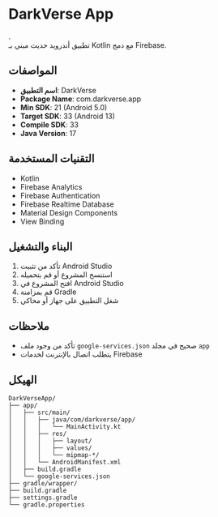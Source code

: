 # DarkVerse App
.     
تطبيق أندرويد حديث مبني بـ Kotlin مع دمج Firebase.

## المواصفات

- **اسم التطبيق**: DarkVerse
- **Package Name**: com.darkverse.app
- **Min SDK**: 21 (Android 5.0)
- **Target SDK**: 33 (Android 13)
- **Compile SDK**: 33
- **Java Version**: 17

## التقنيات المستخدمة

- Kotlin
- Firebase Analytics
- Firebase Authentication
- Firebase Realtime Database
- Material Design Components
- View Binding

## البناء والتشغيل

1. تأكد من تثبيت Android Studio
2. استنسخ المشروع أو قم بتحميله
3. افتح المشروع في Android Studio
4. قم بمزامنة Gradle
5. شغل التطبيق على جهاز أو محاكي

## ملاحظات

- تأكد من وجود ملف `google-services.json` صحيح في مجلد `app`
- يتطلب اتصال بالإنترنت لخدمات Firebase

## الهيكل

```
DarkVerseApp/
├── app/
│   ├── src/main/
│   │   ├── java/com/darkverse/app/
│   │   │   └── MainActivity.kt
│   │   ├── res/
│   │   │   ├── layout/
│   │   │   ├── values/
│   │   │   └── mipmap-*/
│   │   └── AndroidManifest.xml
│   ├── build.gradle
│   └── google-services.json
├── gradle/wrapper/
├── build.gradle
├── settings.gradle
└── gradle.properties
```

